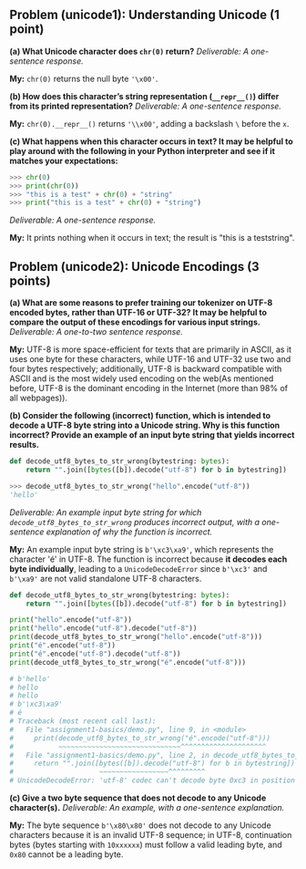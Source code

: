 ## Problem (unicode1): Understanding Unicode (1 point)

**(a) What Unicode character does `chr(0)` return?**
*Deliverable: A one-sentence response.*

**My:** `chr(0)` returns the null byte `'\x00'`.

**(b) How does this character’s string representation (`__repr__()`) differ from its printed representation?**
*Deliverable: A one-sentence response.*

**My:** `chr(0).__repr__()` returns `'\\x00'`, adding a backslash `\` before the `x`.

**(c) What happens when this character occurs in text? It may be helpful to play around with the following in your Python interpreter and see if it matches your expectations:**
```python
>>> chr(0)
>>> print(chr(0))
>>> "this is a test" + chr(0) + "string"
>>> print("this is a test" + chr(0) + "string")
```
*Deliverable: A one-sentence response.*

**My:** It prints nothing when it occurs in text; the result is "this is a teststring".

## Problem (unicode2): Unicode Encodings (3 points)

**(a) What are some reasons to prefer training our tokenizer on UTF-8 encoded bytes, rather than UTF-16 or UTF-32? It may be helpful to compare the output of these encodings for various input strings.**
*Deliverable: A one-to-two sentence response.*

**My:** UTF-8 is more space-efficient for texts that are primarily in ASCII, as it uses one byte for these characters, while UTF-16 and UTF-32 use two and four bytes respectively; additionally, UTF-8 is backward compatible with ASCII and is the most widely used encoding on the web(As mentioned before, UTF-8 is the dominant encoding in the Internet (more than 98% of all webpages)).

**(b) Consider the following (incorrect) function, which is intended to decode a UTF-8 byte string into a Unicode string. Why is this function incorrect? Provide an example of an input byte string that yields incorrect results.**
```python
def decode_utf8_bytes_to_str_wrong(bytestring: bytes):
    return "".join([bytes([b]).decode("utf-8") for b in bytestring])
```
```python
>>> decode_utf8_bytes_to_str_wrong("hello".encode("utf-8"))
'hello'
```
*Deliverable: An example input byte string for which `decode_utf8_bytes_to_str_wrong` produces incorrect output, with a one-sentence explanation of why the function is incorrect.*

**My:** An example input byte string is `b'\xc3\xa9'`, which represents the character 'é' in UTF-8. The function is incorrect because **it decodes each byte individually**, leading to a `UnicodeDecodeError` since `b'\xc3'` and `b'\xa9'` are not valid standalone UTF-8 characters.

```python
def decode_utf8_bytes_to_str_wrong(bytestring: bytes):
    return "".join([bytes([b]).decode("utf-8") for b in bytestring])

print("hello".encode("utf-8"))
print("hello".encode("utf-8").decode("utf-8"))
print(decode_utf8_bytes_to_str_wrong("hello".encode("utf-8")))
print("é".encode("utf-8"))
print("é".encode("utf-8").decode("utf-8"))
print(decode_utf8_bytes_to_str_wrong("é".encode("utf-8")))

# b'hello'
# hello
# hello
# b'\xc3\xa9'
# é
# Traceback (most recent call last):
#   File "assignment1-basics/demo.py", line 9, in <module>
#     print(decode_utf8_bytes_to_str_wrong("é".encode("utf-8")))
#           ~~~~~~~~~~~~~~~~~~~~~~~~~~~~~~^^^^^^^^^^^^^^^^^^^^^
#   File "assignment1-basics/demo.py", line 2, in decode_utf8_bytes_to_str_wrong
#     return "".join([bytes([b]).decode("utf-8") for b in bytestring])
#                     ~~~~~~~~~~~~~~~~~^^^^^^^^^
# UnicodeDecodeError: 'utf-8' codec can't decode byte 0xc3 in position 0: unexpected end of data
```

**(c) Give a two byte sequence that does not decode to any Unicode character(s).**
*Deliverable: An example, with a one-sentence explanation.*

**My:** The byte sequence `b'\x80\x80'` does not decode to any Unicode characters because it is an invalid UTF-8 sequence; in UTF-8, continuation bytes (bytes starting with `10xxxxxx`) must follow a valid leading byte, and `0x80` cannot be a leading byte.